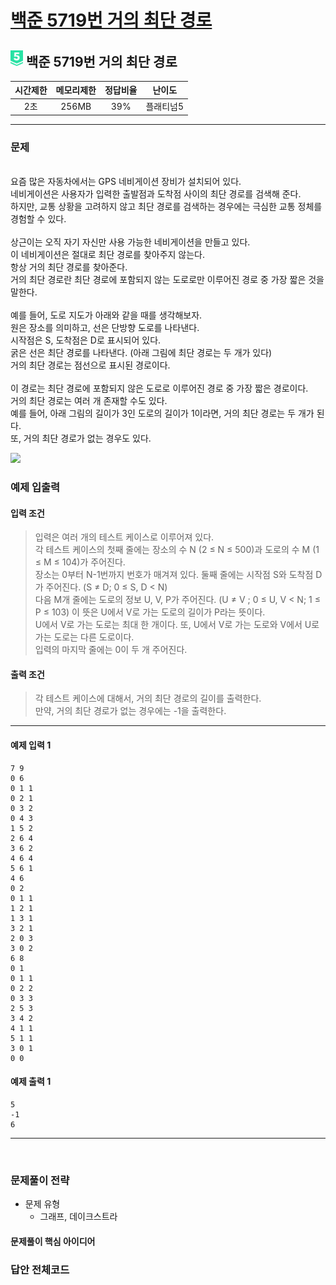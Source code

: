 
# [백준 5719번 거의 최단 경로](https://www.acmicpc.net/problem/5719)

## <img src="https://raw.githubusercontent.com/gudals-kim/Studyroom/0c61bf1ad9b6434ff624dbab4012654df8c92b01/codingtest/img/rank/platinum_5.svg" width="20">  백준 5719번 거의 최단 경로  


| 시간제한 | 메모리제한 | 정답비율 |  난이도  | 
|:----:|:-----:|:----:|:-----:|
|  2초  | 256MB | 39%  | 플래티넘5 |

---

### 문제

<br> 요즘 많은 자동차에서는 GPS 네비게이션 장비가 설치되어 있다.
<br>  네비게이션은 사용자가 입력한 출발점과 도착점 사이의 최단 경로를 검색해 준다.
<br> 하지만, 교통 상황을 고려하지 않고 최단 경로를 검색하는 경우에는 극심한 교통 정체를 경험할 수 있다.
<br> 
<br> 상근이는 오직 자기 자신만 사용 가능한 네비게이션을 만들고 있다.
<br> 이 네비게이션은 절대로 최단 경로를 찾아주지 않는다.
<br> 항상 거의 최단 경로를 찾아준다.
<br> 거의 최단 경로란 최단 경로에 포함되지 않는 도로로만 이루어진 경로 중 가장 짧은 것을 말한다.
<br> 
<br> 예를 들어, 도로 지도가 아래와 같을 때를 생각해보자.
<br> 원은 장소를 의미하고, 선은 단방향 도로를 나타낸다.
<br> 시작점은 S, 도착점은 D로 표시되어 있다.
<br> 굵은 선은 최단 경로를 나타낸다. (아래 그림에 최단 경로는 두 개가 있다)
<br> 거의 최단 경로는 점선으로 표시된 경로이다.
<br>
<br> 이 경로는 최단 경로에 포함되지 않은 도로로 이루어진 경로 중 가장 짧은 경로이다.
<br> 거의 최단 경로는 여러 개 존재할 수도 있다.
<br> 예를 들어, 아래 그림의 길이가 3인 도로의 길이가 1이라면, 거의 최단 경로는 두 개가 된다.
<br> 또, 거의 최단 경로가 없는 경우도 있다.
<br> 

<img src="/Users/gudals/Documents/github/Studyroom/codingtest/img/backjoon_5719_1.png">

### 예제 입출력

#### 입력 조건
> 입력은 여러 개의 테스트 케이스로 이루어져 있다. <br> 
> 각 테스트 케이스의 첫째 줄에는 장소의 수 N (2 ≤ N ≤ 500)과 도로의 수 M (1 ≤ M ≤ 104)가 주어진다. <br> 
> 장소는 0부터 N-1번까지 번호가 매겨져 있다. 둘째 줄에는 시작점 S와 도착점 D가 주어진다. (S ≠ D; 0 ≤ S, D < N) <br> 
> 다음 M개 줄에는 도로의 정보 U, V, P가 주어진다. (U ≠ V ; 0 ≤ U, V < N; 1 ≤ P ≤ 103) 이 뜻은 U에서 V로 가는 도로의 길이가 P라는 뜻이다. <br> 
> U에서 V로 가는 도로는 최대 한 개이다. 또, U에서 V로 가는 도로와 V에서 U로 가는 도로는 다른 도로이다.  <br> 
> 입력의 마지막 줄에는 0이 두 개 주어진다. <br>
#### 출력 조건
> 각 테스트 케이스에 대해서, 거의 최단 경로의 길이를 출력한다. <br>
> 만약, 거의 최단 경로가 없는 경우에는 -1을 출력한다. <br>
---
#### 예제 입력 1
```
7 9
0 6
0 1 1
0 2 1
0 3 2
0 4 3
1 5 2
2 6 4
3 6 2
4 6 4
5 6 1
4 6
0 2
0 1 1
1 2 1
1 3 1
3 2 1
2 0 3
3 0 2
6 8
0 1
0 1 1
0 2 2
0 3 3
2 5 3
3 4 2
4 1 1
5 1 1
3 0 1
0 0
```
#### 예제 출력 1
```
5
-1
6
```

---


<br>

### 문제풀이 전략
- 문제 유형
  - 그래프, 데이크스트라


#### 문제풀이 핵심 아이디어




### 답안 전체코드

```py

```
